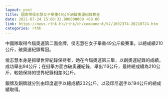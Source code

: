```yaml
---
layout: post
title: 國家隊侯志慧女子舉重49公斤級破奧運紀錄奪金
date: 2021-07-24 15:00:32.000000000 +08:00
link: https://news.rthk.hk/rthk/ch/component/k2/1602374-20210724.htm
categories: rthk
---
```


中國隊取得今屆奧運第二面金牌，侯志慧在女子舉重49公斤級賽事，以總成績210公斤，破奧運紀錄奪冠。

侯志慧本身是抓舉世界紀錄保持者，她在今屆奧運第三舉，以創奧運紀錄的成績，成功舉出94公斤；在挺舉方面亦破奧運紀錄，舉出116公斤，最終總成績為210公斤，較她保持的世界紀錄相差3公斤。

銀牌及銅牌就分別由印度選手以總成績202公斤，以及印尼選手以194公斤的總成績取得。
